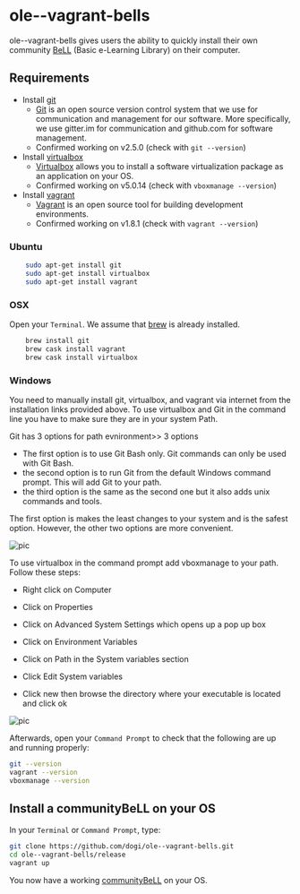 # ole--vagrant-bells

ole--vagrant-bells gives users the ability to quickly install their own community [BeLL](https://github.com/open-learning-exchange/BeLL-Apps) (Basic e-Learning Library) on their computer. 

## Requirements
- Install [git](https://git-scm.com/downloads)
  - [Git](https://git-scm.com) is an open source version control system that we use for communication and management for our software. More specifically, we use gitter.im for communication and github.com for software management.
  - Confirmed working on v2.5.0 (check with `git --version`)
- Install [virtualbox](https://www.virtualbox.org/wiki/Downloads)
  - [Virtualbox](https://www.virtualbox.org) allows you to install a software virtualization package as an application on your OS. 
  - Confirmed working on v5.0.14 (check with `vboxmanage --version`)
- Install [vagrant](https://www.vagrantup.com/downloads.html)
  - [Vagrant](https://www.vagrantup.com) is an open source tool for building development environments. 
  - Confirmed working on v1.8.1 (check with `vagrant --version`)
 
### Ubuntu
```sh
    sudo apt-get install git
    sudo apt-get install virtualbox
    sudo apt-get install vagrant
```

### OSX
Open your `Terminal`. We assume that [brew](http://brew.sh/) is already installed.
```sh
    brew install git 
    brew cask install vagrant
    brew cask install virtualbox
```

### Windows
You need to manually install git, virtualbox, and vagrant via internet from the installation links provided above. To use virtualbox  and Git in the command line you have to make sure they are in your system Path.

Git has 3 options for path evnironment>> 3 options
- The first option is to use Git Bash only. Git commands can only be used with Git Bash. 
- the second option is to run Git from the default Windows command prompt. This will add Git to your path.
- the third option is the same as the second one but it also adds unix commands and tools.

The first option is makes the least changes to your system and is the safest option. However, the other two options are more convenient.

![pic](http://i.stack.imgur.com/5szjG.png)


To use virtualbox in the command prompt add vboxmanage to your path. Follow these steps:

- Right click on Computer

- Click on Properties

- Click on Advanced System Settings which opens up a pop up box

- Click on Environment Variables

- Click on Path in the System variables section

- Click Edit System variables

- Click new then browse the directory where your executable is located and click ok

![pic](http://open-learning-exchange.github.io/pages/uploads/images/Environment-Variables.PNG)

Afterwards, open your `Command Prompt` to check that the following are up and running properly:
```sh
git --version
vagrant --version
vboxmanage --version  
```

## Install a communityBeLL on your OS
In your `Terminal` or `Command Prompt`, type:
```sh
git clone https://github.com/dogi/ole--vagrant-bells.git
cd ole--vagrant-bells/release
vagrant up
```

You now have a working [communityBeLL](http://127.0.0.1:5985/apps/_design/bell/MyApp/index.html) on your OS.

